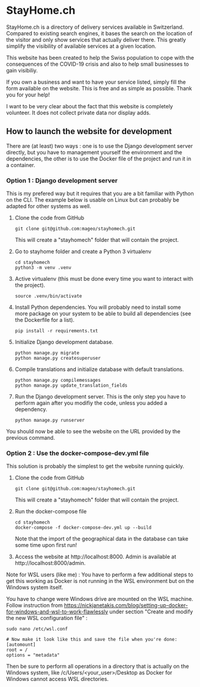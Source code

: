 # StayHome.ch

StayHome.ch is a directory of delivery services available in Switzerland. Compared to existing search engines, it bases the search on the location of the visitor and only show services that actually deliver there. This greatly simplify the visibility of available services at a given location.

This website has been created to help the Swiss population to cope with the consequences of the COVID-19 crisis and also to help small businesses to gain visibiliy.

If you own a business and want to have your service listed, simply fill the form available on the website. This is free and as simple as possible. Thank you for your help!

I want to be very clear about the fact that this website is completely volunteer. It does not collect private data nor display adds.

## How to launch the website for development

There are (at least) two ways : one is to use the Django development server directly, but you have to management yourself the environment and the dependencies, the other is to use the Docker file of the project and run it in a container.

### Option 1 : Django development server

This is my prefered way but it requires that you are a bit familiar with Python on the CLI. The example below is usable on Linux but can probably be adapted for other systems as well.

1. Clone the code from GitHub

    ```
    git clone git@github.com:mageo/stayhomech.git
    ```

    This will create a "stayhomech" folder that will contain the project.

2. Go to stayhome folder and create a Python 3 virtualenv

    ```
    cd stayhomech
    python3 -m venv .venv
    ```

3. Active virtualenv (this must be done every time you want to interact with the project).

    ```
    source .venv/bin/activate
    ```

4. Install Python dependencies. You will probably need to install some more package on your system to be able to build all dependencies (see the Dockerfile for a list).

    ```
    pip install -r requirements.txt
    ```

5. Initialize Django development database.

    ```
    python manage.py migrate
    python manage.py createsuperuser
    ```

6. Compile translations and initialize database with default translations.
   
    ```
    python manage.py compilemessages
    python manage.py update_translation_fields
    ```

7. Run the Django development server. This is the only step you have to perform again after you modifiy the code, unless you added a dependency.

    ```
    python manage.py runserver
    ```

You should now be able to see the website on the URL provided by the previous command.

### Option 2 : Use the docker-compose-dev.yml file

This solution is probably the simplest to get the website running quickly.

1. Clone the code from GitHub

    ```
    git clone git@github.com:mageo/stayhomech.git
    ```

    This will create a "stayhomech" folder that will contain the project.

2. Run the docker-compose file
   
    ```
    cd stayhomech
    docker-compose -f docker-compose-dev.yml up --build
    ```

    Note that the import of the geographical data in the database can take some time upon first run!

3. Access the website at http://localhost:8000. Admin is available at http://localhost:8000/admin.

Note for WSL users (like me) : You have to perform a few additional steps to get this working as Docker is not running in the WSL environment but on the Windows system itself.

You have to change were Windows drive are mounted on the WSL machine. Follow instruction from https://nickjanetakis.com/blog/setting-up-docker-for-windows-and-wsl-to-work-flawlessly under section "Create and modify the new WSL configuration file" :

```
sudo nano /etc/wsl.conf

# Now make it look like this and save the file when you're done:
[automount]
root = /
options = "metadata"
```

Then be sure to perform all operations in a directory that is actually on the Windows system, like /c/Users/<your_user>/Desktop as Docker for Windows cannot access WSL directories.